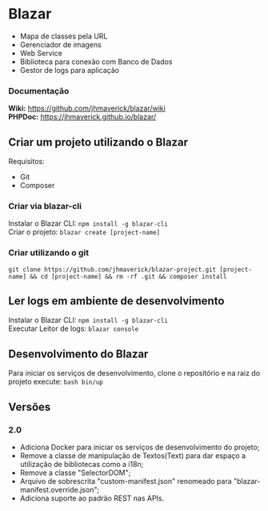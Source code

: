 # Blazar

* Mapa de classes pela URL
* Gerenciador de imagens
* Web Service
* Biblioteca para conexão com Banco de Dados
* Gestor de logs para aplicação

### Documentação

**Wiki:** https://github.com/jhmaverick/blazar/wiki \
**PHPDoc:** https://jhmaverick.github.io/blazar/

## Criar um projeto utilizando o Blazar

Requisitos:

* Git
* Composer

### Criar via blazar-cli

Instalar o Blazar CLI: `npm install -g blazar-cli`\
Criar o projeto: `blazar create [project-name]`


### Criar utilizando o git

`git clone https://github.com/jhmaverick/blazar-project.git [project-name] && cd [project-name] && rm -rf .git && composer install`


## Ler logs em ambiente de desenvolvimento

Instalar o Blazar CLI: `npm install -g blazar-cli`\
Executar Leitor de logs: `blazar console`


## Desenvolvimento do Blazar

Para iniciar os serviços de desenvolvimento, clone o repositório e na raiz do projeto execute: `bash bin/up`


## Versões

### 2.0

* Adiciona Docker para iniciar os serviços de desenvolvimento do projeto;
* Remove a classe de manipulação de Textos(Text) para dar espaço a utilização de bibliotecas como a i18n;
* Remove a classe "SelectorDOM";
* Arquivo de sobrescrita "custom-manifest.json" renomeado para "blazar-manifest.override.json";
* Adiciona suporte ao padrão REST nas APIs.
